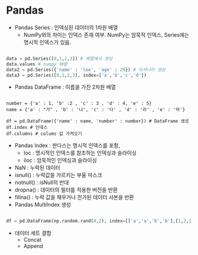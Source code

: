 # Pandas


- Pandas Series : 인덱싱된 데이터의 1차원 배열
    - NumPy와의 차이는 인덱스 존재 여부. NumPy는 암묵적 인덱스, Series에는 명시적 인덱스가 있음.
    
```python

data = pd.Series([0,1,2,3]) # 배열에서 생성
data.values # numpy 배열
data2 = pd.Series({'name' : 'lee', 'age' : 29}) # 딕셔너리 생성
data3 = pd.Series([0,1,2,3], index=['a','b','c','d']) 

```

- Pandas DataFrame : 이름을 가진 2차원 배열 

```jupyterpython

number = {'a' : 1, 'b' :2 , 'c' : 3 , 'd' : 4, 'e' : 5}
name = {'a' : "가" , 'b' : '나', 'c' : '다' , 'd' : '라' , 'e' : '마'}

df = pd.DataFrame({'name' : name, 'number' : number}) # DataFrame 생성
df.index # 인데스
df.columns # colums 값 가져오기 

```

- Pandas Index : 판다스는 명시적 인덱스를 포함, 
    - loc : 명시적인 인덱스를 참조하는 인덱싱과 슬라이싱 
    - iloc : 암묵적인 인덱싱과 슬라이싱 
- NaN : 누락된 데이터
- isnull() : 누락값을 가르키는 부울 마스크
- notnull() : isNull의 반대 
- dropna() : 데이터의 필터를 적용한 버전을 반환
- fillna() : 누락 값을 채우거나 전가된 데이터 사본을 반환
- Pandas MultiIndex 생성 

```python

df = pd.DataFrame(np.random.rand(4,2), index=[['a','a','b','b'],[1,2,1,2]],columns=['data1','data2'])

```

- 데이터 세트 결합
    - Concat
    - Append